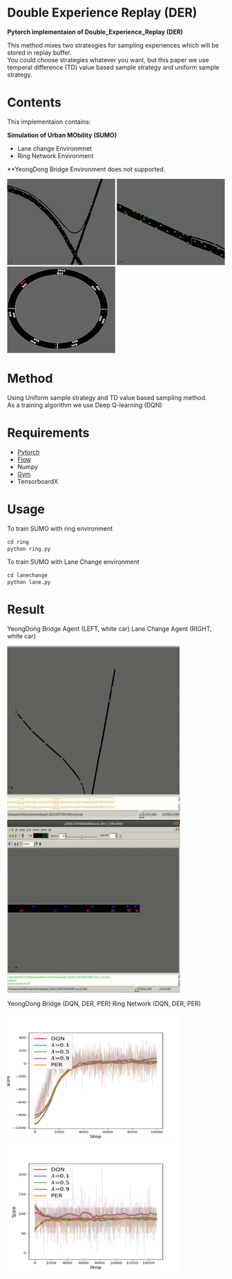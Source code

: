 # Double Experience Replay (DER)

<b>Pytorch implementaion of Double_Experience_Replay (DER)</b>

This method mixes two stratesgies for sampling experiences which will be stored in replay buffer.\
You could choose strategies whatever you want, but this paper we use temperal difference (TD) value based sample strategy and uniform sample strategy.



# Contents
This implementaion contains:

<b>Simulation of Urban MObility (SUMO) </b>
* Lane change Environmnet
* Ring Network Environment

**YeongDong Bridge Environment does not supported.

<p float="left">
  <img src="asset/4.png" width="250px" height="200px"/>
  <img src="asset/5.png" width="250px" height="200px"/> 
  <img src="asset/ringex.png" width="250px" height="200px"/> 
</p>

# Method

Using Uniform sample strategy and TD value based sampling method. \
As a training algorithm we use Deep Q-learning (DQN)

# Requirements
* [Pytorch](https://pytorch.org)
* [Flow](https://flow-project.github.io/)
* Numpy
* [Gym](http://gym.openai.com/)
* TensorboardX


# Usage

To train SUMO with ring environment
```
cd ring
python ring.py
```

To train SUMO with Lane Change environment
```
cd lanechange
python lane.py
```

# Result

YeongDong Bridge Agent (LEFT, white car) Lane Change Agent (RIGHT, white car)
<p float="left">
  <img src="asset/yd.gif" width="400px" height="400px"/>
  <img src="asset/lane.gif" width="400px" height="400px"/> 
</p>

YeongDong Bridge (DQN, DER, PER)     Ring Network (DQN, DER, PER)

<p float="left">
  <img src="asset/yddg.png" width="400px" height="300px"/ title="Yeongdong Bridge">
  <img src="asset/ring.png" width="400px" height="300px"/ title="Ring Network"> 
</p>

